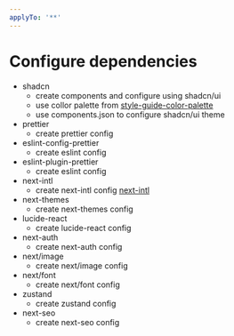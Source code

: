 ```yaml
---
applyTo: '**'
---
```

# Configure dependencies

- shadcn
  - create components and configure using shadcn/ui
  - use collor palette from [style-guide-color-palette](./style-guide-color-palette.md)
  - use components.json to configure shadcn/ui theme
- prettier
  - create prettier config
- eslint-config-prettier
  - create eslint config
- eslint-plugin-prettier
  - create eslint config
- next-intl
  - create next-intl config [next-intl](./next-intl.md)
- next-themes
  - create next-themes config
- lucide-react
  - create lucide-react config
- next-auth
  - create next-auth config
- next/image
  - create next/image config
- next/font
  - create next/font config
- zustand
  - create zustand config
- next-seo
  - create next-seo config
